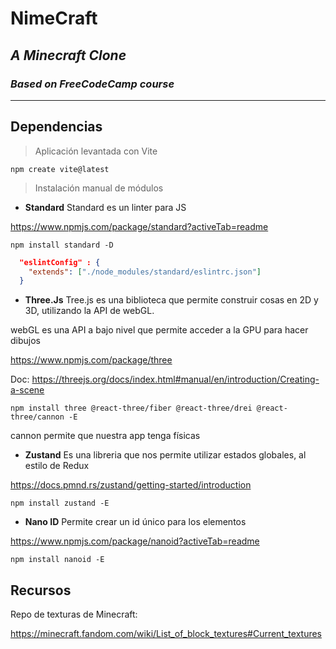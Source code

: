 # NimeCraft

## _A Minecraft Clone_

### _Based on FreeCodeCamp course_

---

## **Dependencias**

> Aplicación levantada con Vite

`npm create vite@latest`

> Instalación manual de módulos

- **Standard**
  Standard es un linter para JS

https://www.npmjs.com/package/standard?activeTab=readme

`npm install standard -D`

```json
  "eslintConfig" : {
    "extends": ["./node_modules/standard/eslintrc.json"]
  }
```

- **Three.Js**
  Tree.js es una biblioteca que permite construir cosas en 2D y 3D, utilizando la API de webGL.

webGL es una API a bajo nivel que permite acceder a la GPU para hacer dibujos

https://www.npmjs.com/package/three

Doc: https://threejs.org/docs/index.html#manual/en/introduction/Creating-a-scene

`npm install three @react-three/fiber @react-three/drei @react-three/cannon -E`

cannon permite que nuestra app tenga físicas

- **Zustand**
  Es una libreria que nos permite utilizar estados globales, al estilo de Redux

https://docs.pmnd.rs/zustand/getting-started/introduction

`npm install zustand -E`

- **Nano ID**
  Permite crear un id único para los elementos

https://www.npmjs.com/package/nanoid?activeTab=readme

`npm install nanoid -E`


## **Recursos**
Repo de texturas de Minecraft:

https://minecraft.fandom.com/wiki/List_of_block_textures#Current_textures